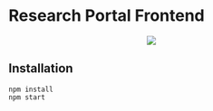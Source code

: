 # Research Portal Frontend

<p align="center">
  <img  src="/src/Assets/research_portal_cropped.png">
</p>

## Installation

```
npm install
npm start
```
